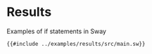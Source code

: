 # Results

Examples of if statements in Sway

```sway
{{#include ../examples/results/src/main.sw}}
```
